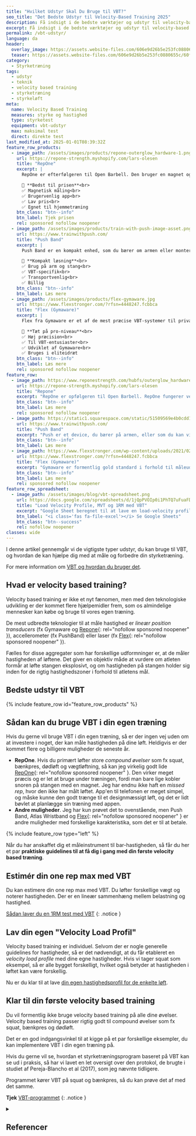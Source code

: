 ```yaml
---
title: "Hvilket Udstyr Skal Du Bruge til VBT?"
seo_title: "Det Bedste Udstyr til Velocity-Based Training 2025"
description: Få indsigt i de bedste værktøjer og udstyr til velocity-based training, fra lineære positionstransducere til accelerometre.
excerpt: Få indsigt i de bedste værktøjer og udstyr til velocity-based training, fra lineære positionstransducere til accelerometre.
permalink: /vbt-udstyr/
language: da
header:
  overlay_image: https://assets.website-files.com/606e9d26b5e253fc0880655c/60f7885ace96d9569961c62e_App%20Pitch%20GRaph%20Highlight.png
  teaser: https://assets.website-files.com/606e9d26b5e253fc0880655c/60f7885ace96d9569961c62e_App%20Pitch%20GRaph%20Highlight.png
category:
  - Styrketræning
tags:
  - udstyr
  - teknik
  - velocity based training
  - styrketræning
  - styrkeløft
meta:
  name: Velocity Based Training
  measures: styrke og hastighed
  type: styrketest
  equipment: vbt-udstyr
  max: maksimal test
  direct: direkte test
last_modified_at: 2025-01-01T08:39:32Z
feature_row_products:
  - image_path: /assets/images/products/repone-outerglow_hardware-1.png
    url: https://repone-strength.myshopify.com/lars-olesen
    title: "RepOne"
    excerpt: |
      RepOne er efterfølgeren til Open Barbell. Den bruger en magnet og snor til måling og er designet til den almindelige forbruger, der ønsker præcise data til lavere pris.

      🥇 **Bedst til prisen**<br>
      ✅ Magnetisk måling<br>
      ✅ Brugervenlig app<br>
      ✅ Lav pris<br>
      ✅ Egnet til hjemmetræning
    btn_class: "btn--info"
    btn_label: Tjek prisen
    rel: sponsored nofollow noopener
  - image_path: /assets/images/products/train-with-push-image-asset.png
    url: https://www.trainwithpush.com/
    title: "Push Band"
    excerpt: |
      Push Band er en kompakt enhed, som du bærer om armen eller monterer på stangen. Push er populær til VBT og nem at tage med til forskellige træningssteder.

      🥉 **Kompakt løsning**<br>
      ✅ Brug på arm og stang<br>
      ✅ VBT-specifik<br>
      ✅ Transportvenlig<br>
      ✅ Billig
    btn_class: "btn--info"
    btn_label: Læs mere
  - image_path: /assets/images/products/flex-gymaware.jpg
    url: https://www.flexstronger.com/?rfsn=4448247.fcbbca
    title: "Flex (Gymaware)"
    excerpt: |
      Flex fra Gymaware er et af de mest præcise VBT-systemer til privat brug. Monteres nemt på enden af stangen og leverer data, som tidligere var forbeholdt elitehold.

      🏅 **Tæt på pro-niveau**<br>
      ✅ Høj præcision<br>
      ✅ Til VBT-entusiaster<br>
      ✅ Udviklet af Gymaware<br>
      ✅ Bruges i eliteidræt
    btn_class: "btn--info"
    btn_label: Læs mere
    rel: sponsored nofollow noopener
feature_row:
  - image_path: https://www.reponestrength.com/hubfs/outerglow_hardware-1.png
    url: https://repone-strength.myshopify.com/lars-olesen
    title: "Repone"
    excerpt: "RepOne er opfølgeren til Open Barbell. RepOne fungerer ved at spænde en snor på stangen med en lille magnet. Formålet med RepOne er at have et prisleje, hvor den almindelige forbruger kan være med."
    btn_class: "btn--info"
    btn_label: Læs mere
    rel: sponsored nofollow noopener
  - image_path: https://static1.squarespace.com/static/51509569e4b0cdd186de0b85/53c5cb51e4b01886bc5516b3/5a9ea0f30d9297fd81ae5127/1580650938021/push-band.png?format=1500w
    url: https://www.trainwithpush.com/
    title: "Push Band"
    excerpt: "Push er et device, du bærer på armen, eller som du kan vikle rundt om stangen."
    btn_class: "btn--info"
    btn_label: Læs mere
  - image_path: https://www.flexstronger.com/wp-content/uploads/2021/02/FLEX-IMAGE-800x800.jpg
    url: https://www.flexstronger.com/?rfsn=4448247.fcbbca
    title: "Flex (Gymaware)"
    excerpt: "Gymaware er formentlig gold standard i forhold til måleudstyr til Velocity Based Training i forhold til store hold. De har netop lanceret Flex til at sætte på enden af stangen til den almindelige forbruger."
    btn_class: "btn--info"
    btn_label: Læs mere
    rel: sponsored nofollow noopener
feature_row_spreadsheet:
  - image_path: /assets/images/blog/vbt-spreadsheet.png
    url: https://docs.google.com/spreadsheets/d/1jQpPVOIp0i1PhTQ7uFuaFDIB3mav0NkPuhLXhzfHWIs/copy?usp=sharing
    title: "Load Velocity Profile, MVT og 1RM med VBT"
    excerpt: "Google Sheet beregnet til at lave en load-velocity profile, finde minimal velocity threshold og udregne 1RM på baggrund af velocity based training."
    btn_label: "<i class='fas fa-file-excel'></i> Se Google Sheets"
    btn_class: "btn--success"
    rel: nofollow noopener
classes: wide
---
```


I denne artikel gennemgår vi de vigtigste typer udstyr, du kan bruge til VBT, og hvordan de kan hjælpe dig med at måle og forbedre din styrketræning.

For mere information om [VBT og hvordan du bruger det](/vbt/).

## Hvad er velocity based training?

Velocity based training er ikke et nyt fænomen, men med den teknologiske udvikling er der kommet flere hjælpemidler frem, som os almindelige mennesker kan købe og bruge til vores egen træning.

De mest udbredte teknologier til at måle hastighed er _lineær position transducers_ (fx Gymaware og [Repone](https://repone-strength.myshopify.com/lars-olesen){: rel="nofollow sponsored noopener" }), accellerometer (fx PushBand) eller laser (fx [Flex](https://www.flexstronger.com/?rfsn=4448247.fcbbca){: rel="nofollow sponsored noopener" }).

Fælles for disse aggregater som har forskellige udformninger er, at de måler hastigheden af løftene. Det giver en objektiv måde at vurdere om atleten formår at løfte stangen eksplosivt, og om hastigheden på stangen holder sig inden for de rigtig hastighedszoner i forhold til atletens mål.

## Bedste udstyr til VBT

{% include feature_row id="feature_row_products" %}

## Sådan kan du bruge VBT i din egen træning

Hvis du gerne vil bruge VBT i din egen træning, så er der ingen vej uden om at investere i noget, der kan måle hastigheden på dine løft. Heldigvis er der kommet flere og billigere muligheder de seneste år.

- **RepOne**. Hvis du primært løfter store _compound øvelser_ som fx squat, bænkpres, dødløft og vægtløftning, så kan jeg virkelig godt lide [RepOne](https://repone-strength.myshopify.com/lars-olesen){: rel="nofollow sponsored noopener" }. Den virker meget præcis og er let at bruge under træningen, fordi man bare lige kobler snoren på stangen med en magnet. Jeg har endnu ikke haft en _missed rep_, hvor den ikke har målt løftet. App'en til telefonen er meget simpel, og måske kunne den godt trænge til et designmæssigt løft, og det er lidt bøvlet at planlægge sin træning med appen.
 - **Andre muligheder**. Jeg har kun prøvet det to ovenstående, men Push Band, Atlas Wristband og [Flex](https://www.flexstronger.com/?rfsn=4448247.fcbbca){: rel="nofollow sponsored noopener" } er andre muligheder med forskellige karakteristika, som det er til at betale.

{% include feature_row type="left" %}

Når du har anskaffet dig et måleinstrument til bar-hastigheden, så får du her et par **praktiske guidelines til at få dig i gang med din første velocity based træning**.

## Estimér din one rep max med VBT

Du kan estimere din one rep max med VBT. Du løfter forskellige vægt og noterer hastigheden. Der er en lineær sammenhæng mellem belastning og hastighed.

[Sådan laver du en 1RM test med VBT](/vbt-1rm/)
{: .notice }

## Lav din egen "Velocity Load Profil"

Velocity based training er individuel. Selvom der er nogle generelle guidelines for hastigheder, så er det nødvendigt, at du får etableret en _velocity load profile_ med dine egne hastigheder. Hvis vi tager squat som eksempel, så er alle bygget forskelligt, hvilket også betyder at hastigheden i løftet kan være forskellig.

Nu er du klar til at lave [din egen hastighedsprofil for de enkelte løft](/vbt-hastighedsprofil/).

## Klar til din første velocity based training

Du vil formentlig ikke bruge velocity based training på alle dine øvelser. Velocity based training passer rigtig godt til compound øvelser som fx squat, bænkpres og dødløft.

Det er en god indgangsvinkel til at kigge på et par forskellige eksempler, du kan implementere VBT i din egen træning på.

Hvis du gerne vil se, hvordan et styrketræningsprogram baseret på VBT kan se ud i praksis, så har vi lavet en let oversigt over den protokol, de brugte i studiet af Pereja-Blancho et al (2017), som jeg nævnte tidligere.

Programmet kører VBT på squat og bænkpres, så du kan prøve det af med det samme.

**Tjek** [VBT-programmet](/vbt-traeningsprogram/)
{: .notice }

<details markdown="1" class="references">
  <summary><h2 id="references">Referencer</h2></summary>

- Balsalobre-Fernández, Carlos, David Marchante, Eneko Baz-Valle, Iván Alonso-Molero, Sergio L. Jiménez, og Mario Muñóz-López. 2017. “Analysis of Wearable and Smartphone-Based Technologies for the Measurement of Barbell Velocity in Different Resistance Training Exercises”. _Frontiers in Physiology_ 8: 649. [https://doi.org/10.3389/fphys.2017.00649](https://doi.org/10.3389/fphys.2017.00649).
- Helms, Eric R., Adam Storey, Matt R. Cross, Scott R. Brown, Seth Lenetsky, Hamish Ramsay, Carolina Dillen, og Michael C. Zourdos. 2017. “RPE and Velocity Relationships for the Back Squat, Bench Press, and Deadlift in Powerlifters”. _Journal of Strength and Conditioning Research_ 31 (2): 292–97. [https://doi.org/10.1519/JSC.0000000000001517](https://doi.org/10.1519/JSC.0000000000001517).
- Jidovtseff, Boris, Nigel K. Harris, Jean-Michel Crielaard, og John B. Cronin. 2011. “Using the load-velocity relationship for 1RM prediction”. _The Journal of Strength & Conditioning Research_ 25 (1): 267–270.
- Jovanović, Mladen, og D. Flanagan. 2014a. “[From the Field RESEARCHED APPLICATIONS OF VELOCITY BASED STRENGTH TRAINING](https://www.researchgate.net/publication/265227430_Researched_Applications_of_Velocity_Based_Strength_Training)”. 2014.
- Jovanović, Mladen, og Dr Eamonn P. Flanagan. 2014b. “RESEARCHED APPLICATIONS OF VELOCITY BASED STRENGTH TRAINING” 22 (2): 58–69.
- Neto, José Campanholi, Luísa Cedin, Carla Cristina Dato, Danilo Rodrigues Bertucci, Sérgio Eduardo de Andrade Perez, og Vilmar Baldissera. 2015. “A single session of testing for one repetition maximum (1RM) with eight exercises is trustworthy”. _Journal of Exercise Physiology Online_ 18 (3): 74–81.
- Pareja-Blanco, F., D. Rodríguez-Rosell, L. Sánchez-Medina, J. Sanchis-Moysi, C. Dorado, R. Mora-Custodio, J. M. Yáñez-García, m.fl. 2017. “Effects of Velocity Loss during Resistance Training on Athletic Performance, Strength Gains and Muscle Adaptations”. _Scandinavian Journal of Medicine & Science in Sports_ 27 (7): 724–35. [https://doi.org/10.1111/sms.12678](https://doi.org/10.1111/sms.12678).
- Sánchez-Medina, Luis, og Juan José Badillo. 2011. “Velocity Loss as an Indicator of Neuromuscular Fatigue during Resistance Training”. _Medicine and science in sports and exercise_ 43 (februar): 1725–34. [https://doi.org/10.1249/MSS.0b013e318213f880](https://doi.org/10.1249/MSS.0b013e318213f880).
- [Test 1RM baseret på VBT](https://www.strengthofscience.com/articles/velocity-based-training-maximal-strength/)
</details>
